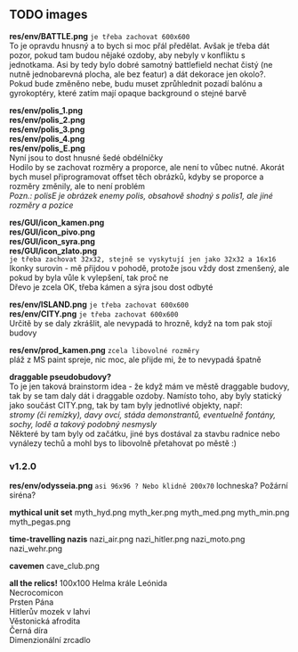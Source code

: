 ## TODO images

**res/env/BATTLE.png** `je třeba zachovat 600x600`  
	To je opravdu hnusný a to bych si moc přál předělat.
	Avšak je třeba dát pozor, pokud tam budou nějaké ozdoby, aby nebyly v konfliktu s jednotkama.
	Asi by tedy bylo dobré samotný battlefield nechat čistý (ne nutně jednobarevná plocha, ale bez featur) a dát dekorace jen okolo?.  
	Pokud bude změněno nebe, budu muset zprůhlednit pozadí balónu a gyrokoptéry, které zatím mají opaque background o stejné barvě

**res/env/polis_1.png**  
**res/env/polis_2.png**  
**res/env/polis_3.png**  
**res/env/polis_4.png**  
**res/env/polis_E.png**  
	Nyní jsou to dost hnusné šedé obdélníčky  
	Hodilo by se zachovat rozměry a proporce, ale není to vůbec nutné.
	Akorát bych musel připrogramovat offset těch obrázků, kdyby se proporce a rozměry změnily, ale to není problém  
	_Pozn.: polisE je obrázek enemy polis, obsahově shodný s polis1, ale jiné rozměry a pozice_

**res/GUI/icon_kamen.png**  
**res/GUI/icon_pivo.png**  
**res/GUI/icon_syra.png**  
**res/GUI/icon_zlato.png**  
	`je třeba zachovat 32x32, stejně se vyskytují jen jako 32x32 a 16x16`  
	Ikonky surovin - mě přijdou v pohodě, protože jsou vždy dost zmenšený, ale pokud by byla vůle k vylepšení, tak proč ne  
	Dřevo je zcela OK, třeba kámen a sýra jsou dost odbyté

**res/env/ISLAND.png** `je třeba zachovat 600x600`  
**res/env/CITY.png** `je třeba zachovat 600x600`  
	Určitě by se daly zkrášlit, ale nevypadá to hrozně, když na tom pak stojí budovy

**res/env/prod_kamen.png** `zcela libovolné rozměry`  
	pláž z MS paint spreje, nic moc, ale přijde mi, že to nevypadá špatně

**draggable pseudobudovy?**  
	To je jen taková brainstorm idea - že když mám ve městě draggable budovy, tak by se tam daly dát i draggable ozdoby.
	Namísto toho, aby byly statický jako součást CITY.png, tak by tam byly jednotlivé objekty, např:  
	_stromy (či remízky), davy ovcí, stáda demonstrantů, eventuelně fontány, sochy, lodě a takový podobný nesmysly_  
	Některé by tam byly od začátku, jiné bys dostával za stavbu radnice nebo vynálezy techů a mohl bys to libovolně přetahovat po městě :)

### v1.2.0

**res/env/odysseia.png** `asi 96x96 ? Nebo klidně 200x70`
	lochneska? Požární siréna?

**mythical unit set**
myth_hyd.png
myth_ker.png
myth_med.png
myth_min.png
myth_pegas.png

**time-travelling nazis**
nazi_air.png
nazi_hitler.png
nazi_moto.png
nazi_wehr.png

**cavemen**
cave_club.png


**all the relics!**
100x100
	Helma krále Leónida  
	Necrocomicon  
	Prsten Pána  
	Hitlerův mozek v lahvi  
	Věstonická afrodita  
	Černá díra  
	Dimenzionální zrcadlo
